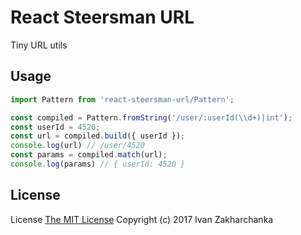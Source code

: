 # React Steersman URL

Tiny URL utils

## Usage

```javascript
import Pattern from 'react-steersman-url/Pattern';

const compiled = Pattern.fromString('/user/:userId(\\d+)|int');
const userId = 4520;
const url = compiled.build({ userId });
console.log(url) // /user/4520
const params = compiled.match(url);
console.log(params) // { userId: 4520 }
```

## License
License [The MIT License](http://opensource.org/licenses/MIT)
Copyright (c) 2017 Ivan Zakharchanka

